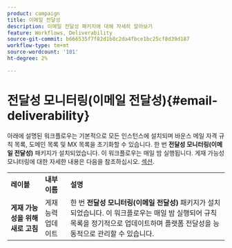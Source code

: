 ```yaml
---
product: campaign
title: 이메일 전달성
description: 이메일 전달성 패키지에 대해 자세히 알아보기
feature: Workflows, Deliverability
source-git-commit: b666535f7f82d1b8c2da4fbce1bc25cf8d39d187
workflow-type: tm+mt
source-wordcount: '101'
ht-degree: 2%

---
```



# 전달성 모니터링(이메일 전달성){#email-deliverability}



아래에 설명된 워크플로우는 기본적으로 모든 인스턴스에 설치되며 바운스 메일 자격 규칙 목록, 도메인 목록 및 MX 목록을 초기화할 수 있습니다. 한 번 **전달성 모니터링(이메일 전달성)** 패키지가 설치되었습니다. 이 워크플로우는 매일 밤 실행됩니다. 게재 가능성 모니터링에 대한 자세한 내용은 다음을 참조하십시오. [섹션](../../delivery/using/about-deliverability.md).

<table> 
 <tbody> 
  <tr> 
   <td> <strong>레이블</strong><br /> </td> 
   <td> <strong>내부 이름</strong><br /> </td> 
   <td> <strong>설명</strong><br /> </td> 
  </tr> 
  <tr> 
   <td> <strong>게재 가능성을 위해 새로 고침</strong><br /> </td> 
   <td> <span class="uicontrol">게재능력업데이트</span> <br /> </td> 
   <td>  한 번 <strong>전달성 모니터링(이메일 전달성)</strong> 패키지가 설치되었습니다. 이 워크플로우는 매일 밤 실행되어 규칙 목록을 정기적으로 업데이트하며 플랫폼 전달성을 능동적으로 관리할 수 있습니다.<br /> </td> 
  </tr> 
 </tbody> 
</table>


